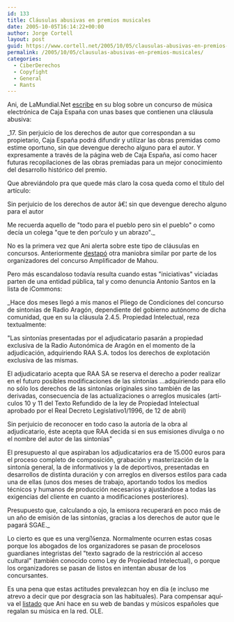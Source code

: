 ```yaml
---
id: 133
title: Cláusulas abusivas en premios musicales
date: 2005-10-05T16:14:22+00:00
author: Jorge Cortell
layout: post
guid: https://www.cortell.net/2005/10/05/clausulas-abusivas-en-premios-musicales/
permalink: /2005/10/05/clausulas-abusivas-en-premios-musicales/
categories:
  - CiberDerechos
  - Copyfight
  - General
  - Rants
---
```

Ani, de LaMundial.Net [escribe](https://www.lamundial.net/home.php?pg=article&idart=429) en su blog sobre un concurso de música electrónica de Caja España con unas bases que contienen una cláusula abusiva:

_17. Sin perjuicio de los derechos de autor que correspondan a su propietario, Caja España podrá difundir y utilizar las obras premidas como estime oportuno, sin que devengue derecho alguno para el autor. Y expresamente a través de la página web de Caja España, así­ como hacer futuras recopilaciones de las obras premiadas para un mejor conocimiento del desarrollo histórico del premio.
  
Que abreviándolo pra que quede más claro la cosa queda como el tí­tulo del artí­culo:
  
Sin perjuicio de los derechos de autor â€¦ sin que devengue derecho alguno para el autor
  
Me recuerda aquello de "todo para el pueblo pero sin el pueblo" o como decí­a un colega "que te den por‘culo y un abrazo"._

No es la primera vez que Ani alerta sobre este tipo de cláusulas en concursos. Anteriormente [destapó](https://www.lamundial.net/home.php?pg=article&idart=376) otra maniobra similar por parte de los organizadores del concurso Amplificador de Mahou.

Pero más escandaloso todaví­a resulta cuando estas "iniciativas" viciadas parten de una entidad pública, tal y como denuncia Antonio Santos en la lista de iCommons:

_Hace dos meses llegó a mis manos el Pliego de Condiciones del concurso de sintoní­as de Radio Aragón, dependiente del gobierno autónomo de dicha comunidad, que en su la cláusula 2.4.5. Propiedad Intelectual, reza textualmente:
  
"Las sintoní­as presentadas por el adjudicatario pasarán a propiedad exclusiva de la Radio Autonómica de Aragón en el momento de la adjudicación, adquiriendo RAA S.A. todos los derechos de explotación exclusiva de las mismas.
  
El adjudicatario acepta que RAA SA se reserva el derecho a poder realizar en el futuro posibles modificaciones de las sintoní­as ...adquiriendo para ello no sólo los derechos de las sintoní­as originales sino también de las derivadas, consecuencia de las actualizaciones o arreglos musicales (artí­culos 10 y 11 del Texto Refundido de la ley de Propiedad Intelectual aprobado por el Real Decreto Legislativo1/1996, de 12 de abril)
  
Sin perjuicio de reconocer en todo caso la autorí­a de la obra al adjudicatario, éste acepta que RAA decida si en sus emisiones divulga o no el nombre del autor de las sintoní­as"
  
El presupuesto al que aspiraban los adjudicatarios era de 15.000 euros para el proceso completo de composición, grabación y masterización de la sintoní­a general, la de informativos y la de deportivos, presentadas en desarrollos de distinta duración y con arreglos en diversos estilos para cada una de ellas (unos dos meses de trabajo, aportando todos los medios técnicos y humanos de producción necesarios y ajustándose a todas las exigencias del cliente en cuanto a modificaciones posteriores).
  
Presupuesto que, calculando a ojo, la emisora recuperará en poco más de un año de emisión de las sintoní­as, gracias a los derechos de autor que le pagará SGAE._

Lo cierto es que es una vergí¼enza. Normalmente ocurren estas cosas porque los abogados de los organizadores se pasan de procelosos guardianes integristas del "texto sagrado de la restricción al acceso cultural" (también conocido como Ley de Propiedad Intelectual), o porque los organizadores se pasan de listos en intentan abusar de los concursantes.

Es una pena que estas actitudes prevalezcan hoy en dí­a (e incluso me atrevo a decir que por desgracia son las habituales). Para compensar aquí­ va el [listado](https://www.lamundial.net/home.php?pg=bytheface) que Ani hace en su web de bandas y músicos españoles que regalan su música en la red. OLE.